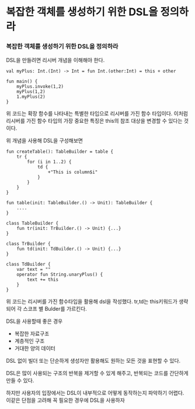 # 복잡한 객체를 생성하기 위한 DSL을 정의하라

### 복잡한 객체를 생성하기 위한 DSL을 정의하라

DSL을 만들려면 리시버 개념을 이해해야 한다.

```
val myPlus: Int.(Int) -> Int = fun Int.(other:Int) = this + other

fun main() {
    myPlus.invoke(1,2)
    myPlus(1,2)
    1.myPlus(2)
}
```

위 코드는 확장 함수를 나타내는 특별한 타입으로 리시버를 가진 함수 타입이다. 이처럼 리시버를 가진 함수 타입의 가장 중요한 특징은 this의 참조 대상을 변경할 수 있다는 것이다.

위 개념을 사용해 DSL을 구성해보면

```
fun createTable(): TableBuilder = table {
    tr {
        for (i in 1..2) {
            td {
                +"This is column$i"
            }
        }
    }
}

fun table(init: TableBuilder.() -> Unit): TableBuilder {
    ....
}

class TableBuilder {
    fun tr(init: TrBuilder.() -> Unit) {...}
}

class TrBuilder {
    fun td(init: TdBuilder.() -> Unit) {...}
}

class TdBuilder {
    var text = ""
    operator fun String.unaryPlus() {
        text += this
    }
}
```

위 코드는 리시버를 가진 함수타입을 활용해 dsl을 작성했다. tr,td는 this키워드가 생략되어 각 스코프 별 Bulder를 가르킨다.

DSL을 사용할때 좋은 경우

* 복잡한 자료구조
* 계층적인 구조
* 거대한 양의 데이터

DSL 없이 빌더 또는 단순하게 생성자만 활용해도 원하는 모든 것을 표현할 수 있다.

DSL은 많이 사용되는 구조의 반복을 제거할 수 있게 해주고, 반복되는 코드를 간단하게 만들 수 있다.

하지만 사용자의 입장에서는 DSL이 내부적으로 어떻게 동작하는지 파악하기 어렵다. 이같은 단점을 고려해 꼭 필요한 경우에 DSL을 사용하자
